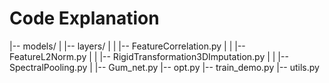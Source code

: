 # Code Explanation

|-- models/
|   |-- layers/
|   |   |-- FeatureCorrelation.py
|   |   |-- FeatureL2Norm.py
|   |   |-- RigidTransformation3DImputation.py
|   |   |-- SpectralPooling.py
|   |-- Gum_net.py
|-- opt.py
|-- train_demo.py
|-- utils.py

